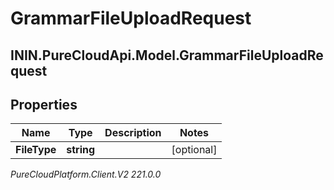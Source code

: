 # GrammarFileUploadRequest

## ININ.PureCloudApi.Model.GrammarFileUploadRequest

## Properties

|Name | Type | Description | Notes|
|------------ | ------------- | ------------- | -------------|
| **FileType** | **string** |  | [optional] |



_PureCloudPlatform.Client.V2 221.0.0_
